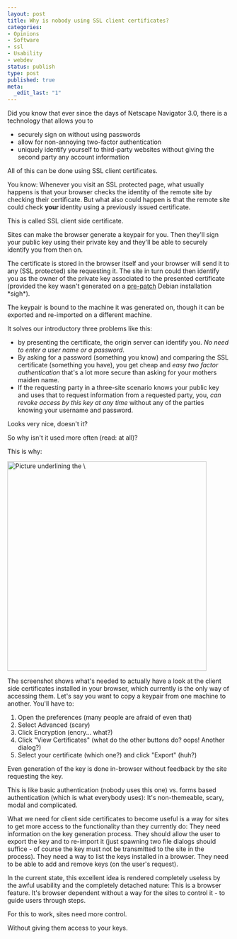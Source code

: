 ```yaml
---
layout: post
title: Why is nobody using SSL client certificates?
categories:
- Opinions
- Software
- ssl
- Usability
- webdev
status: publish
type: post
published: true
meta:
  _edit_last: "1"
---
```

Did you know that ever since the days of Netscape Navigator 3.0, there is a technology that allows you to
<ul>
	<li>securely sign on without using passwords</li>
	<li>allow for non-annoying two-factor authentication</li>
	<li>uniquely identify yourself to third-party websites without giving the second party any account information</li>
</ul>
<p>All of this can be done using SSL client certificates.</p>
<p>You know: Whenever you visit an SSL protected page, what usually happens is that your browser checks the identity of the remote site by checking their certificate. But what also could happen is that the remote site could check <strong>your </strong>identity using a previously issued certificate.</p>
<p>This is called SSL client side certificate.</p>
<p>Sites can make the browser generate a keypair for you. Then they'll sign your public key using their private key and they'll be able to securely identify you from then on.</p>
<p>The certificate is stored in the browser itself and your browser will send it to any (SSL protected) site requesting it. The site in turn could then identify you as the owner of the private key associated to the presented certificate (provided the key wasn't generated on a <a href="http://lists.debian.org/debian-security-announce/2008/msg00152.html">pre-patch</a> Debian installation *sigh*).</p>
<p>The keypair is bound to the machine it was generated on, though it can be exported and re-imported on a different machine.</p>
<p>It solves our introductory three problems like this:</p>
<ul>
	<li>by presenting the certificate, the origin server can identify you. <em>No need to enter a user name or a password</em>.</li>
	<li>By asking for a password (something you know) and comparing the SSL certificate (something you have), you get cheap and <em>easy two factor authentication</em> that's a lot more secure than asking for your mothers maiden name.</li>
	<li>If the requesting party in a three-site scenario knows your public key and uses that to request information from a requested party, you, <em>can revoke access by this key at any time</em> without any of the parties knowing your username and password.</li>
</ul>
<p>Looks very nice, doesn't it?</p>
<p>So why isn't it used more often (read: at all)?</p>
<p>This is why:</p>
<a href="http://www.gnegg.ch/wp-content/uploads/2008/05/scary_small.png"><img class="aligncenter size-full wp-image-411" title="Complicated SSL Dialogs" src="http://www.gnegg.ch/wp-content/uploads/2008/05/scary_small.png" alt="Picture underlining the \" width="450" height="473" /></a>

The screenshot shows what's needed to actually have a look at the client side certificates installed in your browser, which currently is the only way of accessing them. Let's say you want to copy a keypair from one machine to another. You'll have to:
<ol>
	<li>Open the preferences (many people are afraid of even that)</li>
	<li>Select Advanced (scary)</li>
	<li>Click Encryption (encry... what?)</li>
	<li>Click "View Certificates" (what do the other buttons do? oops! Another dialog?)</li>
	<li>Select your certificate (which one?) and click "Export" (huh?)</li>
</ol>
<p>Even generation of the key is done in-browser without feedback by the site requesting the key.</p>
<p>This is like basic authentication (nobody uses this one) vs. forms based authentication (which is what everybody uses): It's non-themeable, scary, modal and complicated.</p>
<p>What we need for client side certificates to become useful is a way for sites to get more access to the functionality than they currently do: They need information on the key generation process. They should allow the user to export the key and to re-import it (just spawning two file dialogs should suffice - of course the key must not be transmitted to the site in the process). They need a way to list the keys installed in a browser. They need to be able to add and remove keys (on the user's request).</p>
<p>In the current state, this excellent idea is rendered completely useless by the awful usability and the completely detached nature: This is a browser feature. It's browser dependent without a way for the sites to control it - to guide users through steps.</p>
<p>For this to work, sites need more control.</p>
<p>Without giving them access to your keys.</p>
<divpInteresting problem. Isn't it?</p>
